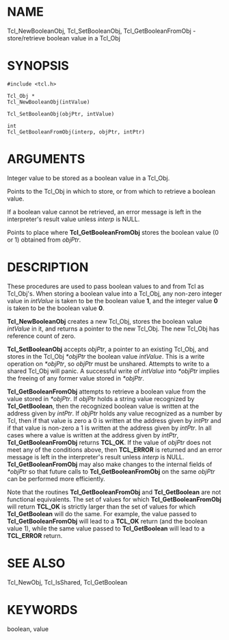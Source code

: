 # NAME

Tcl_NewBooleanObj, Tcl_SetBooleanObj, Tcl_GetBooleanFromObj -
store/retrieve boolean value in a Tcl_Obj

# SYNOPSIS

    #include <tcl.h>

    Tcl_Obj *
    Tcl_NewBooleanObj(intValue)

    Tcl_SetBooleanObj(objPtr, intValue)

    int
    Tcl_GetBooleanFromObj(interp, objPtr, intPtr)

# ARGUMENTS

Integer value to be stored as a boolean value in a Tcl_Obj.

Points to the Tcl_Obj in which to store, or from which to retrieve a
boolean value.

If a boolean value cannot be retrieved, an error message is left in the
interpreter\'s result value unless *interp* is NULL.

Points to place where **Tcl_GetBooleanFromObj** stores the boolean value
(0 or 1) obtained from *objPtr*.

# DESCRIPTION

These procedures are used to pass boolean values to and from Tcl as
Tcl_Obj\'s. When storing a boolean value into a Tcl_Obj, any non-zero
integer value in *intValue* is taken to be the boolean value **1**, and
the integer value **0** is taken to be the boolean value **0**.

**Tcl_NewBooleanObj** creates a new Tcl_Obj, stores the boolean value
*intValue* in it, and returns a pointer to the new Tcl_Obj. The new
Tcl_Obj has reference count of zero.

**Tcl_SetBooleanObj** accepts *objPtr*, a pointer to an existing
Tcl_Obj, and stores in the Tcl_Obj *\*objPtr* the boolean value
*intValue*. This is a write operation on *\*objPtr*, so *objPtr* must be
unshared. Attempts to write to a shared Tcl_Obj will panic. A successful
write of *intValue* into *\*objPtr* implies the freeing of any former
value stored in *\*objPtr*.

**Tcl_GetBooleanFromObj** attempts to retrieve a boolean value from the
value stored in *\*objPtr*. If *objPtr* holds a string value recognized
by **Tcl_GetBoolean**, then the recognized boolean value is written at
the address given by *intPtr*. If *objPtr* holds any value recognized as
a number by Tcl, then if that value is zero a 0 is written at the
address given by *intPtr* and if that value is non-zero a 1 is written
at the address given by *intPtr*. In all cases where a value is written
at the address given by *intPtr*, **Tcl_GetBooleanFromObj** returns
**TCL_OK**. If the value of *objPtr* does not meet any of the conditions
above, then **TCL_ERROR** is returned and an error message is left in
the interpreter\'s result unless *interp* is NULL.
**Tcl_GetBooleanFromObj** may also make changes to the internal fields
of *\*objPtr* so that future calls to **Tcl_GetBooleanFromObj** on the
same *objPtr* can be performed more efficiently.

Note that the routines **Tcl_GetBooleanFromObj** and **Tcl_GetBoolean**
are not functional equivalents. The set of values for which
**Tcl_GetBooleanFromObj** will return **TCL_OK** is strictly larger than
the set of values for which **Tcl_GetBoolean** will do the same. For
example, the value passed to **Tcl_GetBooleanFromObj** will lead to a
**TCL_OK** return (and the boolean value 1), while the same value passed
to **Tcl_GetBoolean** will lead to a **TCL_ERROR** return.

# SEE ALSO

Tcl_NewObj, Tcl_IsShared, Tcl_GetBoolean

# KEYWORDS

boolean, value
